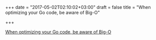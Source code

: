 +++
date = "2017-05-02T02:10:02+03:00"
draft = false
title = "When optimizing your Go code, be aware of Big-O"

+++

<p><a href="https://appliedgo.net/big-o">When optimizing your Go code, be aware of Big-O</a></p>